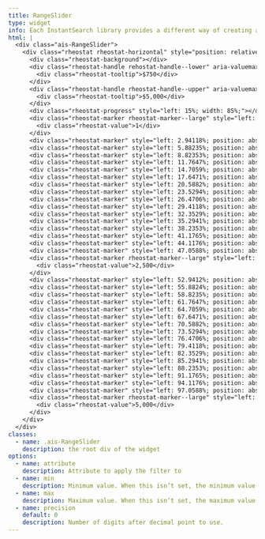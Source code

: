 ```yaml
---
title: RangeSlider
type: widget
info: Each InstantSearch library provides a different way of creating a RangeSlider widget. InstantSearch.css provides a styling for the rheostat slider created by Airbnb (see example below).
html: |
  <div class="ais-RangeSlider">
    <div class="rheostat rheostat-horizontal" style="position: relative;">
      <div class="rheostat-background"></div>
      <div class="rheostat-handle rehostat-handle--lower" aria-valuemax="5000" aria-valuemin="1" aria-valuenow="750" aria-disabled="false" data-handle-key="0" role="slider" tabindex="0" style="left: 15%; position: absolute;">
        <div class="rheostat-tooltip">$750</div>
      </div>
      <div class="rheostat-handle rheostat-handle--upper" aria-valuemax="5000" aria-valuemin="750" aria-valuenow="5000" aria-disabled="false" data-handle-key="1" role="slider" tabindex="0" style="left: 100%; position: absolute;">
        <div class="rheostat-tooltip">$5,000</div>
      </div>
      <div class="rheostat-progress" style="left: 15%; width: 85%;"></div>
      <div class="rheostat-marker rheostat-marker--large" style="left: 0%; position: absolute; margin-left: 0px;">
        <div class="rheostat-value">1</div>
      </div>
      <div class="rheostat-marker" style="left: 2.94118%; position: absolute; margin-left: 0px;"></div>
      <div class="rheostat-marker" style="left: 5.88235%; position: absolute; margin-left: 0px;"></div>
      <div class="rheostat-marker" style="left: 8.82353%; position: absolute; margin-left: 0px;"></div>
      <div class="rheostat-marker" style="left: 11.7647%; position: absolute; margin-left: 0px;"></div>
      <div class="rheostat-marker" style="left: 14.7059%; position: absolute; margin-left: 0px;"></div>
      <div class="rheostat-marker" style="left: 17.6471%; position: absolute; margin-left: 0px;"></div>
      <div class="rheostat-marker" style="left: 20.5882%; position: absolute; margin-left: 0px;"></div>
      <div class="rheostat-marker" style="left: 23.5294%; position: absolute; margin-left: 0px;"></div>
      <div class="rheostat-marker" style="left: 26.4706%; position: absolute; margin-left: 0px;"></div>
      <div class="rheostat-marker" style="left: 29.4118%; position: absolute; margin-left: 0px;"></div>
      <div class="rheostat-marker" style="left: 32.3529%; position: absolute; margin-left: 0px;"></div>
      <div class="rheostat-marker" style="left: 35.2941%; position: absolute; margin-left: 0px;"></div>
      <div class="rheostat-marker" style="left: 38.2353%; position: absolute; margin-left: 0px;"></div>
      <div class="rheostat-marker" style="left: 41.1765%; position: absolute; margin-left: 0px;"></div>
      <div class="rheostat-marker" style="left: 44.1176%; position: absolute; margin-left: 0px;"></div>
      <div class="rheostat-marker" style="left: 47.0588%; position: absolute; margin-left: 0px;"></div>
      <div class="rheostat-marker rheostat-marker--large" style="left: 50%; position: absolute; margin-left: 0px;">
        <div class="rheostat-value">2,500</div>
      </div>
      <div class="rheostat-marker" style="left: 52.9412%; position: absolute; margin-left: 0px;"></div>
      <div class="rheostat-marker" style="left: 55.8824%; position: absolute; margin-left: 0px;"></div>
      <div class="rheostat-marker" style="left: 58.8235%; position: absolute; margin-left: 0px;"></div>
      <div class="rheostat-marker" style="left: 61.7647%; position: absolute; margin-left: 0px;"></div>
      <div class="rheostat-marker" style="left: 64.7059%; position: absolute; margin-left: 0px;"></div>
      <div class="rheostat-marker" style="left: 67.6471%; position: absolute; margin-left: 0px;"></div>
      <div class="rheostat-marker" style="left: 70.5882%; position: absolute; margin-left: 0px;"></div>
      <div class="rheostat-marker" style="left: 73.5294%; position: absolute; margin-left: 0px;"></div>
      <div class="rheostat-marker" style="left: 76.4706%; position: absolute; margin-left: 0px;"></div>
      <div class="rheostat-marker" style="left: 79.4118%; position: absolute; margin-left: 0px;"></div>
      <div class="rheostat-marker" style="left: 82.3529%; position: absolute; margin-left: 0px;"></div>
      <div class="rheostat-marker" style="left: 85.2941%; position: absolute; margin-left: 0px;"></div>
      <div class="rheostat-marker" style="left: 88.2353%; position: absolute; margin-left: 0px;"></div>
      <div class="rheostat-marker" style="left: 91.1765%; position: absolute; margin-left: 0px;"></div>
      <div class="rheostat-marker" style="left: 94.1176%; position: absolute; margin-left: 0px;"></div>
      <div class="rheostat-marker" style="left: 97.0588%; position: absolute; margin-left: 0px;"></div>
      <div class="rheostat-marker rheostat-marker--large" style="left: 100%; position: absolute; margin-left: -1px;">
        <div class="rheostat-value">5,000</div>
      </div>
    </div>
  </div>
classes:
  - name: .ais-RangeSlider
    description: the root div of the widget
options:
  - name: attribute
    description: Attribute to apply the filter to
  - name: min
    description: Minimum value. When this isn’t set, the minimum value will be automatically computed by Algolia using the data in the index.
  - name: max
    description: Maximum value. When this isn’t set, the maximum value will be automatically computed by Algolia using the data in the index.
  - name: precision
    default: 0
    description: Number of digits after decimal point to use.
---
```

